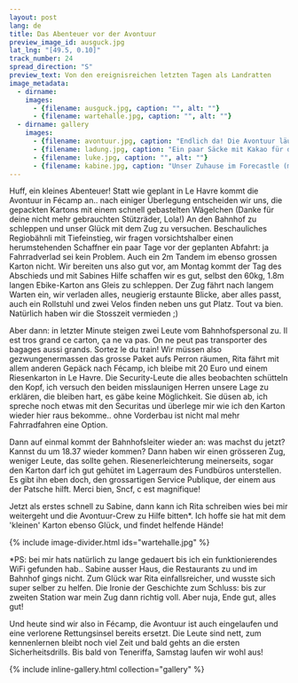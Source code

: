 ```yaml
---
layout: post
lang: de
title: Das Abenteuer vor der Avontuur
preview_image_id: ausguck.jpg
lat_lng: "[49.5, 0.10]"
track_number: 24
spread_direction: "S"
preview_text: Von den ereignisreichen letzten Tagen als Landratten
image_metadata:
  - dirname:
    images:
      - {filename: ausguck.jpg, caption: "", alt: ""}
      - {filename: wartehalle.jpg, caption: "", alt: ""}
  - dirname: gallery
    images:
      - {filename: avontuur.jpg, caption: "Endlich da! Die Avontuur läuft bei bestem Wetter in den gesicherten Hafen ein.", alt: ""}
      - {filename: ladung.jpg, caption: "Ein paar Säcke mit Kakao für die lokale Foodcoop haben wir schon gelöscht - el Comedor lässt grüssen (:", alt: ""}
      - {filename: luke.jpg, caption: "", alt: ""}
      - {filename: kabine.jpg, caption: "Unser Zuhause im Forecastle (mit freundlicher Genehmigung der Mannschaft vor dem Mast)", alt: ""}
---
```


Huff, ein kleines Abenteuer! Statt wie geplant in Le Havre kommt die Avontuur in Fécamp an.. nach einiger Überlegung entscheiden wir uns, die gepackten Kartons mit einem schnell gebastelten Wägelchen (Danke für deine nicht mehr gebrauchten Stützräder, Lola!) An den Bahnhof zu schleppen und unser Glück mit dem Zug zu versuchen. Beschauliches Regiobähnli mit Tiefeinstieg, wir fragen vorsichtshalber einen herumstehenden Schaffner ein paar Tage vor der geplanten Abfahrt: ja Fahrradverlad sei kein Problem. Auch ein 2m Tandem im ebenso grossen Karton nicht. Wir bereiten uns also gut vor, am Montag kommt der Tag des Abschieds und mit Sabines Hilfe schaffen wir es gut, selbst den 60kg, 1.8m langen Ebike-Karton ans Gleis zu schleppen. Der Zug fährt nach langem Warten ein, wir verladen alles, neugierig erstaunte Blicke, aber alles passt, auch ein Rollstuhl und zwei Velos finden neben uns gut Platz. Tout va bien. Natürlich haben wir die Stosszeit vermieden ;)

Aber dann: in letzter Minute steigen zwei Leute vom Bahnhofspersonal zu. Il est tros grand ce carton, ça ne va pas. On ne peut pas transporter des bagages aussi grands. Sortez le du train! Wir müssen also gezwungenermassen das grosse Paket aufs Perron räumen, Rita fährt mit allem anderen Gepäck nach Fécamp, ich bleibe mit 20 Euro und einem Riesenkarton in Le Havre. Die Security-Leute die alles beobachten schütteln den Kopf, ich versuch den beiden misslaunigen Herren unsere Lage zu erklären, die bleiben hart, es gäbe keine Möglichkeit. Sie düsen ab, ich spreche noch etwas mit den Securitas und überlege mir wie ich den Karton wieder hier raus bekomme.. ohne Vorderbau ist nicht mal mehr Fahrradfahren eine Option.

Dann auf einmal kommt der Bahnhofsleiter wieder an: was machst du jetzt? Kannst du um 18.37 wieder kommen? Dann haben wir einen grösseren Zug, weniger Leute, das sollte gehen. Riesenerleichterung meinerseits, sogar den Karton darf ich gut gehütet im Lagerraum des Fundbüros unterstellen. Es gibt ihn eben doch, den grossartigen Service Publique, der einem aus der Patsche hilft. Merci bien, Sncf, c est magnifique!

Jetzt als erstes schnell zu Sabine, dann kann ich Rita schreiben wies bei mir weitergeht und die Avontuur-Crew zu Hilfe bitten*. Ich hoffe sie hat mit dem 'kleinen' Karton ebenso Glück, und findet helfende Hände! 

{% include image-divider.html ids="wartehalle.jpg" %}

*PS: bei mir hats natürlich zu lange gedauert bis ich ein funktionierendes WiFi gefunden hab.. Sabine ausser Haus, die Restaurants zu und im Bahnhof gings nicht. Zum Glück war Rita einfallsreicher, und wusste sich super selber zu helfen. Die Ironie der Geschichte zum Schluss: bis zur zweiten Station war mein Zug dann richtig voll. Aber nuja, Ende gut, alles gut!

Und heute sind wir also in Fécamp, die Avontuur ist auch eingelaufen und eine verlorene Rettungsinsel bereits ersetzt. Die Leute sind nett, zum kennenlernen bleibt noch viel Zeit und bald gehts an die ersten Sicherheitsdrills. Bis bald von Teneriffa, Samstag laufen wir wohl aus! 

{% include inline-gallery.html collection="gallery" %}
